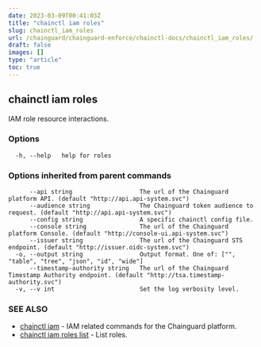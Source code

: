 ```yaml
---
date: 2023-03-09T00:41:03Z
title: "chainctl iam roles"
slug: chainctl_iam_roles
url: /chainguard/chainguard-enforce/chainctl-docs/chainctl_iam_roles/
draft: false
images: []
type: "article"
toc: true
---
```

## chainctl iam roles

IAM role resource interactions.

### Options

```
  -h, --help   help for roles
```

### Options inherited from parent commands

```
      --api string                   The url of the Chainguard platform API. (default "http://api.api-system.svc")
      --audience string              The Chainguard token audience to request. (default "http://api.api-system.svc")
      --config string                A specific chainctl config file.
      --console string               The url of the Chainguard platform Console. (default "http://console-ui.api-system.svc")
      --issuer string                The url of the Chainguard STS endpoint. (default "http://issuer.oidc-system.svc")
  -o, --output string                Output format. One of: ["", "table", "tree", "json", "id", "wide"]
      --timestamp-authority string   The url of the Chainguard Timestamp Authority endpoint. (default "http://tsa.timestamp-authority.svc")
  -v, --v int                        Set the log verbosity level.
```

### SEE ALSO

* [chainctl iam](/chainguard/chainguard-enforce/chainctl-docs/chainctl_iam/)	 - IAM related commands for the Chainguard platform.
* [chainctl iam roles list](/chainguard/chainguard-enforce/chainctl-docs/chainctl_iam_roles_list/)	 - List roles.

